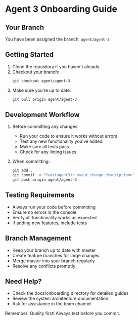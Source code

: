 # Agent 3 Onboarding Guide

## Your Branch
You have been assigned the branch: `agent/agent-3`

## Getting Started
1. Clone the repository if you haven't already
2. Checkout your branch:
   ```bash
   git checkout agent/agent-3
   ```
3. Make sure you're up to date:
   ```bash
   git pull origin agent/agent-3
   ```

## Development Workflow
1. Before committing any changes:
   - Run your code to ensure it works without errors
   - Test any new functionality you've added
   - Make sure all tests pass
   - Check for any linting issues

2. When committing:
   ```bash
   git add .
   git commit -m "feat(agent3): <your change description>"
   git push origin agent/agent-3
   ```

## Testing Requirements
- Always run your code before committing
- Ensure no errors in the console
- Verify all functionality works as expected
- If adding new features, include tests

## Branch Management
- Keep your branch up to date with master
- Create feature branches for large changes
- Merge master into your branch regularly
- Resolve any conflicts promptly

## Need Help?
- Check the docs/onboarding directory for detailed guides
- Review the system architecture documentation
- Ask for assistance in the team channel

Remember: Quality first! Always test before you commit. 